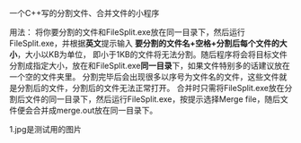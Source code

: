 一个C++写的分割文件、合并文件的小程序

用法：
将你要分割的文件和FileSplit.exe放在同一目录下，然后运行FileSplit.exe，并根据**英文**提示输入 **要分割的文件名+空格+分割后每个文件的大小**，大小以KB为单位，
即小于1KB的文件将无法分割。随后程序将会将目标文件分割成指定大小，放在和FileSplit.exe**同一目录**下，如果文件特别多的话建议放在一个空的文件夹里。
分割完毕后会出现很多以序号为文件名的文件，这些文件就是分割后的文件，分割后的文件无法正常打开。
合并时只需将FileSplit.exe放在分割后文件的同一目录下，然后运行FileSplit.exe，按提示选择Merge file，随后文件便会合并成merge.out放在同一目录下。

1.jpg是测试用的图片

